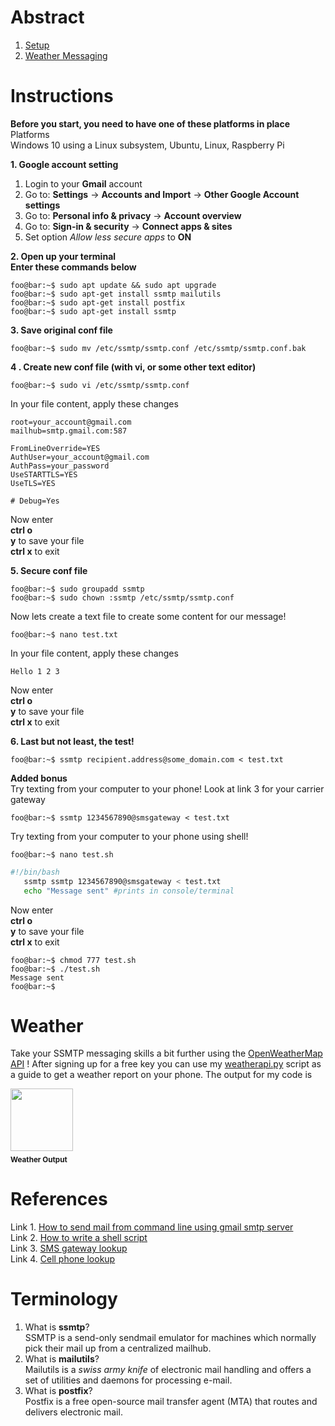 # Abstract    
1. [Setup](#head1)    
2. [Weather Messaging](#head12)

# <a name= "head1"></a> Instructions

**Before you start, you need to have one of these platforms in place**    
Platforms    
 Windows 10 using a Linux subsystem, Ubuntu, Linux, Raspberry Pi   
 
**1. Google account setting**    
1. Login to your **Gmail** account
2. Go to: **Settings** -> **Accounts and Import** -> **Other Google Account settings**    
3. Go to: **Personal info & privacy** -> **Account overview**    
4. Go to: **Sign-in & security** -> **Connect apps & sites**    
5. Set option _Allow less secure apps_ to **ON**    

**2. Open up your terminal**    
**Enter these commands below**   
```console 
foo@bar:~$ sudo apt update && sudo apt upgrade    
foo@bar:~$ sudo apt-get install ssmtp mailutils   
foo@bar:~$ sudo apt-get install postfix   
foo@bar:~$ sudo apt-get install ssmtp   
```
**3. Save original conf file**      
```console
foo@bar:~$ sudo mv /etc/ssmtp/ssmtp.conf /etc/ssmtp/ssmtp.conf.bak    
```
**4 . Create new conf file (with vi, or some other text editor)**    
```console
foo@bar:~$ sudo vi /etc/ssmtp/ssmtp.conf    
```
In your file content, apply these changes    
```shell
root=your_account@gmail.com
mailhub=smtp.gmail.com:587

FromLineOverride=YES
AuthUser=your_account@gmail.com
AuthPass=your_password
UseSTARTTLS=YES
UseTLS=YES

# Debug=Yes
```    
Now enter    
**ctrl o**     
**y** to save your file     
**ctrl x** to exit       

**5. Secure conf file**    
```console
foo@bar:~$ sudo groupadd ssmtp
foo@bar:~$ sudo chown :ssmtp /etc/ssmtp/ssmtp.conf
```    
Now lets create a text file to create some content for our message!    
```console
foo@bar:~$ nano test.txt
```    
In your file content, apply these changes  
```shell
Hello 1 2 3 
```   
Now enter    
**ctrl o**     
**y** to save your file     
**ctrl x** to exit   
 
**6. Last but not least, the test!**    
```console
foo@bar:~$ ssmtp recipient.address@some_domain.com < test.txt
```   

**Added bonus**    
Try texting from your computer to your phone! Look at link 3 for your carrier gateway            
```console
foo@bar:~$ ssmtp 1234567890@smsgateway < test.txt
```  
Try texting from your computer to your phone using shell!            
```console
foo@bar:~$ nano test.sh
```    
```bash 
#!/bin/bash
   ssmtp ssmtp 1234567890@smsgateway < test.txt
   echo "Message sent" #prints in console/terminal
```    
Now enter    
**ctrl o**     
**y** to save your file     
**ctrl x** to exit    
```console
foo@bar:~$ chmod 777 test.sh
foo@bar:~$ ./test.sh
Message sent
foo@bar:~$
```    

# <a name= "head12"></a> Weather    
Take your SSMTP messaging skills a bit further using the [OpenWeatherMap API](https://openweathermap.org/api) ! After signing up for a free key
you can use my [weatherapi.py]() script as a guide to get a weather report on your phone. The output for my code is  
<tr>
<th align="center"><img src="" width="100px;" style="max-width:100%;"><sub><br><b>Weather Output</b></sub></a><br></th>
</tr>

# References
Link 1. [How to send mail from command line using gmail smtp server](https://stackoverflow.com/questions/38391412/raspberry-pi-send-mail-from-command-line-using-gmail-smtp-server
)    
Link 2. [How to write a shell script](https://vitux.com/how-to-write-a-shell-script-in-ubuntu/)    
Link 3. [SMS gateway lookup](https://en.wikipedia.org/wiki/SMS_gateway)    
Link 4. [Cell phone lookup](https://www.spokeo.com/reverse-phone-lookup?g=phone_gs_bfree&campaignid=1814250205&adgroupid=70553735718&creative=344872239261&targetid=kwd-109356030&placement=&gclid=Cj0KCQiAqNPyBRCjARIsAKA-WFzNn2-wWRnofVmML69KbU-rKOqqAH2PDRCu0XjOvmMniAsEvSw2K-QaAojZEALw_wcB
)

# Terminology    
1. What is **ssmtp**?    
SSMTP is a send-only sendmail emulator for machines which normally pick their mail up from a centralized mailhub.    
2. What is **mailutils**?    
Mailutils is a _swiss army knife_ of electronic mail handling and offers a set of utilities and daemons for processing e-mail.    
3. What is **postfix**?    
Postfix is a free open-source mail transfer agent (MTA) that routes and delivers electronic mail.    
